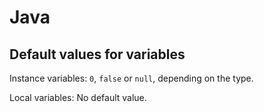 # Java

## Default values for variables

Instance variables: `0`, `false` or `null`, depending on the type.

Local variables: No default value.
